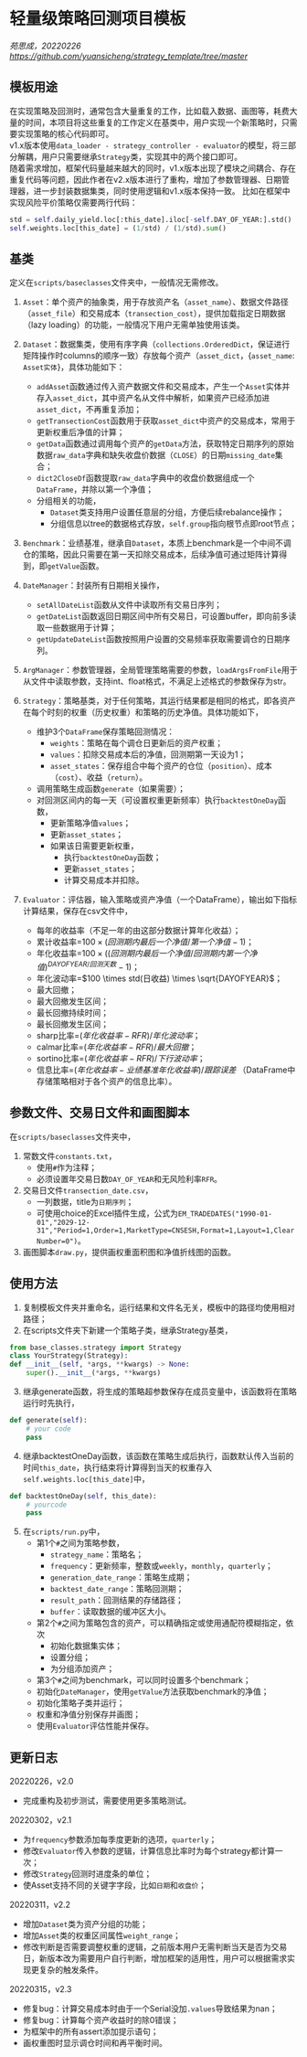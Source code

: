 # 轻量级策略回测项目模板

*苑思成，20220226*  
*https://github.com/yuansicheng/strategy_template/tree/master*

## 模板用途
在实现策略及回测时，通常包含大量重复的工作，比如载入数据、画图等，耗费大量的时间，本项目将这些重复的工作定义在基类中，用户实现一个新策略时，只需要实现策略的核心代码即可。  
v1.x版本使用`data_loader - strategy_controller - evaluator`的模型，将三部分解耦，用户只需要继承`Strategy`类，实现其中的两个接口即可。  
随着需求增加，框架代码量越来越大的同时，v1.x版本出现了模块之间耦合、存在重复代码等问题，因此作者在v2.x版本进行了重构，增加了参数管理器、日期管理器，进一步封装数据集类，同时使用逻辑和v1.x版本保持一致。
比如在框架中实现风险平价策略仅需要两行代码：  
``` python
std = self.daily_yield.loc[:this_date].iloc[-self.DAY_OF_YEAR:].std()
self.weights.loc[this_date] = (1/std) / (1/std).sum()
```    

## 基类
定义在`scripts/baseclasses`文件夹中，一般情况无需修改。
1. `Asset`：单个资产的抽象类，用于存放资产名（`asset_name`）、数据文件路径（`asset_file`）和交易成本（`transection_cost`），提供加载指定日期数据（lazy loading）的功能，一般情况下用户无需单独使用该类。
   
2. `Dataset`：数据集类，使用有序字典（`collections.OrderedDict`，保证进行矩阵操作时columns的顺序一致）存放每个资产（`asset_dict`，{`asset_name`: `Asset实体`}，具体功能如下：
   - `addAsset`函数通过传入资产数据文件和交易成本，产生一个`Asset`实体并存入`asset_dict`，其中资产名从文件中解析，如果资产已经添加进`asset_dict`，不再重复添加；
   - `getTransectionCost`函数用于获取`asset_dict`中资产的交易成本，常用于更新权重后净值的计算；
   - `getData`函数通过调用每个资产的`getData`方法，获取特定日期序列的原始数据`raw_data`字典和缺失收盘价数据（`CLOSE`）的日期`missing_date`集合；
   - `dict2CloseDf`函数提取`raw_data`字典中的收盘价数据组成一个`DataFrame`，并除以第一个净值；
   - 分组相关的功能，
     - `Dataset`类支持用户设置任意层的分组，方便后续rebalance操作；
     - 分组信息以tree的数据格式存放，`self.group`指向根节点即root节点；
   
3. `Benchmark`：业绩基准，继承自`Dataset`，本质上benchmark是一个中间不调仓的策略，因此只需要在第一天扣除交易成本，后续净值可通过矩阵计算得到，即`getValue`函数。
   
4. `DateManager`：封装所有日期相关操作，
   - `setAllDateList`函数从文件中读取所有交易日序列；
   - `getDateList`函数返回日期区间中所有交易日，可设置buffer，即向前多读取一些数据用于计算；
   - `getUpdateDateList`函数按照用户设置的交易频率获取需要调仓的日期序列。
   
5. `ArgManager`：参数管理器，全局管理策略需要的参数，`loadArgsFromFile`用于从文件中读取参数，支持int、float格式，不满足上述格式的参数保存为str。
   
6. `Strategy`：策略基类，对于任何策略，其运行结果都是相同的格式，即各资产在每个时刻的权重（历史权重）和策略的历史净值。具体功能如下，
   - 维护3个`DataFrame`保存策略回测情况：
     - `weights`：策略在每个调仓日更新后的资产权重；
     - `values`：扣除交易成本后的净值，回测期第一天设为1；
     - `asset_states`：保存组合中每个资产的仓位（`position`）、成本（`cost`）、收益（`return`）。
   - 调用策略生成函数`generate`（如果需要）；
   - 对回测区间内的每一天（可设置权重更新频率）执行`backtestOneDay`函数，
     - 更新策略净值`values`；
     - 更新`asset_states`；
     - 如果该日需要更新权重，
       - 执行`backtestOneDay`函数；
       - 更新`asset_states`；
       - 计算交易成本并扣除。
   
7. `Evaluator`：评估器，输入策略或资产净值（一个DataFrame），输出如下指标计算结果，保存在csv文件中，
   - 每年的收益率（不足一年的由这部分数据计算年化收益）；
   - 累计收益率=$100 \times (回测期内最后一个净值/第一个净值-1)$；
   - 年化收益率=$100 \times ((回测期内最后一个净值/回测期内第一个净值)^{DAYOFYEAR/回测天数}-1)$；
   - 年化波动率=$100 \times std(日收益) \times \sqrt{DAYOFYEAR}$；
   - 最大回撤；
   - 最大回撤发生区间；
   - 最长回撤持续时间；
   - 最长回撤发生区间；
   - sharp比率=$(年化收益率-RFR)/年化波动率$；
   - calmar比率=$(年化收益率-RFR)/最大回撤$；
   - sortino比率=$(年化收益率-RFR)/下行波动率$；
   - 信息比率=$(年化收益率-业绩基准年化收益率)/跟踪误差$ （DataFrame中存储策略相对于各个资产的信息比率）。
  
## 参数文件、交易日文件和画图脚本
在`scripts/baseclasses`文件夹中，

1. 常数文件`constants.txt`，
   - 使用`#`作为注释；
   - 必须设置年交易日数`DAY_OF_YEAR`和无风险利率`RFR`。
2. 交易日文件`transection_date.csv`，
   - 一列数据，title为`日期序列`；
   - 可使用choice的Excel插件生成，公式为`EM_TRADEDATES("1990-01-01","2029-12-31","Period=1,Order=1,MarketType=CNSESH,Format=1,Layout=1,ClearNumber=0")`。
3. 画图脚本`draw.py`，提供画权重面积图和净值折线图的函数。


## 使用方法
1. 复制模板文件夹并重命名，运行结果和文件名无关，模板中的路径均使用相对路径；
2. 在scripts文件夹下新建一个策略子类，继承Strategy基类，
``` python
from base_classes.strategy import Strategy 
class YourStrategy(Strategy):  
def __init__(self, *args, **kwargs) -> None:  
    super().__init__(*args, **kwargs)
```

3. 继承generate函数，将生成的策略超参数保存在成员变量中，该函数将在策略运行时先执行，  
``` python
def generate(self):
    # your code
    pass
```

4. 继承backtestOneDay函数，该函数在策略生成后执行，函数默认传入当前的时间`this_date`，执行结束将计算得到当天的权重存入`self.weights.loc[this_date]`中，
``` python
def backtestOneDay(self, this_date):
    # yourcode
    pass
```

5. 在`scripts/run.py`中，
   - 第1个`#`之间为策略参数，
     - `strategy_name`：策略名；
     - `frequency`：更新频率，整数或`weekly`，`monthly`，`quarterly`；
     - `generation_date_range`：策略生成期；
     - `backtest_date_range`：策略回测期；
     - `result_path`：回测结果的存储路径；
     - `buffer`：读取数据的缓冲区大小。
   - 第2个`#`之间为策略包含的资产，可以精确指定或使用通配符模糊指定，依次
     - 初始化数据集实体；
     - 设置分组；
     - 为分组添加资产；
   - 第3个`#`之间为benchmark，可以同时设置多个benchmark；
   - 初始化`DateManager`，使用`getValue`方法获取benchmark的净值；
   - 初始化策略子类并运行；
   - 权重和净值分别保存并画图；
   - 使用`Evaluator`评估性能并保存。


## 更新日志

20220226，v2.0
- 完成重构及初步测试，需要使用更多策略测试。

20220302，v2.1
- 为`frequency`参数添加每季度更新的选项，`quarterly`；
- 修改`Evaluator`传入参数的逻辑，计算信息比率时为每个strategy都计算一次；
- 修改`Strategy`回测时进度条的单位；
- 使Asset支持不同的关键字字段，比如`日期`和`收盘价`；

20220311，v2.2
- 增加`Dataset`类为资产分组的功能；
- 增加`Asset`类的权重区间属性`weight_range`；
- 修改判断是否需要调整权重的逻辑，之前版本用户无需判断当天是否为交易日，新版本改为需要用户自行判断，增加框架的适用性，用户可以根据需求实现更复杂的触发条件。

20220315，v2.3
- 修复bug：计算交易成本时由于一个Serial没加`.values`导致结果为nan；
- 修复bug：计算每个资产收益时的除0错误；
- 为框架中的所有assert添加提示语句；
- 画权重图时显示调仓时间和再平衡时间。


